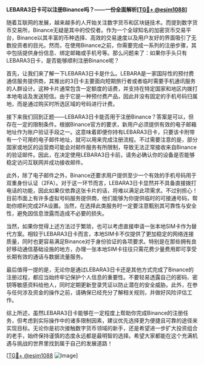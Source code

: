 **LEBARA3日卡可以注册Binance吗？——一份全面解析[[TG💪+ @esim1088](https://t.me/s/esim1088)]**

随着互联网的发展，越来越多的人开始关注数字货币和区块链技术。而提到数字货币交易所，Binance无疑是其中的佼佼者。作为一个全球知名的加密货币交易平台，Binance以其丰富的币种选择、高效的交易速度以及用户友好的界面吸引了无数投资者的目光。然而，在使用Binance之前，你需要完成一系列的注册步骤，其中包括提供身份信息、绑定邮箱或手机号等。那么问题来了：如果你手头只有LEBARA3日卡，是否能够顺利注册Binance呢？

首先，让我们来了解一下LEBARA3日卡是什么。LEBARA是一家国际性的预付费通信服务提供商，其推出的3日卡主要面向短期旅行者或者临时需要手机通讯服务的人群设计。这种卡片通常包含一定额度的话费，并支持在特定国家和地区内拨打本地电话及发送短信。由于它是一种预付费产品，因此并没有固定的手机号码归属地，而是通过购买时所选区域的号码进行计费。

接下来我们回到正题——LEBARA3日卡能否用于注册Binance？答案是可以，但存在一定的限制条件。根据Binance官方的要求，新用户必须提供有效的电子邮箱地址作为账户验证手段之一。这意味着即便你持有LEBARA3日卡，只要该卡附带有一个可用的电子邮件地址，就可以用来完成注册流程。不过需要注意的是，部分国家或地区的运营商可能会对邮件服务有所限制，导致无法正常接收来自Binance的验证邮件。因此，在决定使用LEBARA3日卡前，请务必确认你的设备是否能够稳定访问互联网并成功接收邮件。

此外，除了电子邮件之外，Binance还要求用户提供至少一个有效的手机号码用于双重身份认证（2FA）。对于这一环节而言，LEBARA3日卡显然并不具备直接拨打电话的功能，因此如果仅依靠这张卡片的话，将难以满足此项需求。不过别担心！目前市面上有许多虚拟号码服务提供商，他们能够为你提供临时的可接通号码，帮助你顺利完成2FA设置。当然，在选择此类服务时一定要注意甄别其可靠性与安全性，避免因信息泄露而造成不必要的损失。

当然，如果你觉得上述方法过于繁琐，也可以考虑直接申请一张本地SIM卡作为替代方案。相较于LEBARA3日卡而言，本地SIM卡不仅提供了更加稳定的网络连接质量，同时也更容易满足Binance对于身份验证的各项要求。特别是在那些拥有良好移动通信基础设施的地方，办理一张本地SIM卡往往只需花费少量费用即可享受长期有效的通话与数据流量服务。

最后值得一提的是，无论你是通过LEBARA3日卡还是其他方式完成了Binance的注册过程，都应当始终牢记保护个人信息的重要性。不要轻易透露自己的密码、密钥等敏感资料给他人，同时定期更新登录凭证以防止潜在的安全威胁。此外，在参与任何涉及资金的操作之前，请确保已经充分了解相关规则，并做好风险评估工作。

综上所述，虽然LEBARA3日卡能够在一定程度上帮助你完成Binance的注册任务，但考虑到实际操作中的诸多限制因素，建议优先选择更为便捷且可靠的途径来实现目标。无论你是初次接触数字货币领域的新手，还是希望进一步扩大投资组合的老手，始终保持谨慎的态度永远都是最明智的选择。希望大家都能在这个充满机遇与挑战的世界里找到属于自己的发展道路！

[[TG💪+ @esim1088](https://t.me/s/esim1088) ![Image](https://i.postimg.cc/4NQfJmqS/Snipaste-2025-05-13-00-14-12.png)]